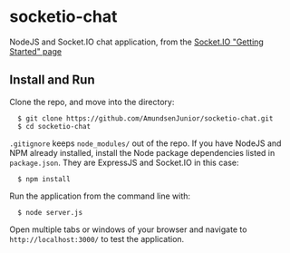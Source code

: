 # socketio-chat
NodeJS and Socket.IO chat application, from the [Socket.IO "Getting Started" page](http://socket.io/get-started/chat/)

## Install and Run

Clone the repo, and move into the directory:

```
  $ git clone https://github.com/AmundsenJunior/socketio-chat.git
  $ cd socketio-chat
```

```.gitignore``` keeps ```node_modules/``` out of the repo. If you have NodeJS and NPM already installed, install the Node package dependencies listed in ```package.json```. They are ExpressJS and Socket.IO in this case:

```
  $ npm install
```

Run the application from the command line with:

```
  $ node server.js
```

Open multiple tabs or windows of your browser and navigate to ```http://localhost:3000/``` to test the application.
 
